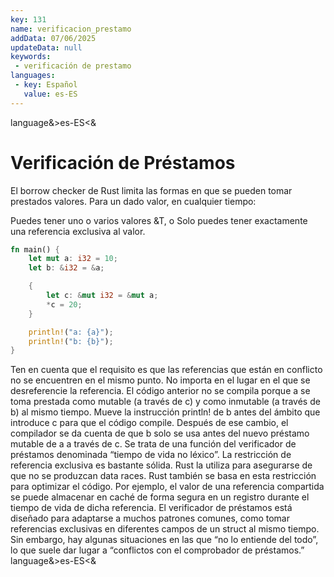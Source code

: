 ```yaml
---
key: 131
name: verificacion_prestamo
addData: 07/06/2025
updateData: null
keywords: 
 - verificación de prestamo
languages:
 - key: Español
   value: es-ES
---
```

language&>es-ES<&
# Verificación de Préstamos
El borrow checker de Rust limita las formas en que se pueden tomar prestados valores. Para un dado valor, en cualquier tiempo:

Puedes tener uno o varios valores &T, o
Solo puedes tener exactamente una referencia exclusiva al valor.

```rust
fn main() {
    let mut a: i32 = 10;
    let b: &i32 = &a;

    {
        let c: &mut i32 = &mut a;
        *c = 20;
    }

    println!("a: {a}");
    println!("b: {b}");
}
```

Ten en cuenta que el requisito es que las referencias que están en conflicto no se encuentren en el mismo punto. No importa en el lugar en el que se desreferencie la referencia.
El código anterior no se compila porque a se toma prestada como mutable (a través de c) y como inmutable (a través de b) al mismo tiempo.
Mueve la instrucción println! de b antes del ámbito que introduce c para que el código compile.
Después de ese cambio, el compilador se da cuenta de que b solo se usa antes del nuevo préstamo mutable de a a través de c. Se trata de una función del verificador de préstamos denominada “tiempo de vida no léxico”.
La restricción de referencia exclusiva es bastante sólida. Rust la utiliza para asegurarse de que no se produzcan data races. Rust también se basa en esta restricción para optimizar el código. Por ejemplo, el valor de una referencia compartida se puede almacenar en caché de forma segura en un registro durante el tiempo de vida de dicha referencia.
El verificador de préstamos está diseñado para adaptarse a muchos patrones comunes, como tomar referencias exclusivas en diferentes campos de un
struct al mismo tiempo. Sin embargo, hay algunas situaciones en las que “no lo entiende del todo”, lo que suele dar lugar a “conflictos con el
comprobador de préstamos.”
language&>es-ES<&